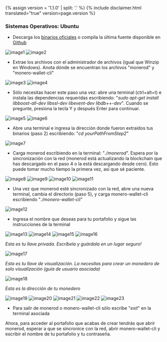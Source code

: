 {% assign version = '1.1.0' | split: '.' %}
{% include disclaimer.html translated="true" version=page.version %}
### Sistemas Operativos:  Ubuntu

- Descarga los [binarios oficiales](https://getmonero.org/downloads/) o compila la última fuente disponible en [Github](https://github.com/monero-project/bitmonero)

![image1](https://github.com/luuul/monero-site/blob/master/knowledge-base/user-guides/png/create_wallet/1.png)
![image2](https://github.com/luuul/monero-site/blob/master/knowledge-base/user-guides/png/create_wallet/2.png)

- Extrae los archivos con el administrador de archivos (igual que Winzip en Windows). Anota dónde se encuentran los archivos "monerod" y "monero-wallet-cli"

![image3](https://github.com/luuul/monero-site/blob/master/knowledge-base/user-guides/png/create_wallet/3.png)
![image4](https://github.com/luuul/monero-site/blob/master/knowledge-base/user-guides/png/create_wallet/4.png)

- Sólo necesitas hacer este paso una vez: abre una terminal (ctrl+alt+t) e instala las dependencias requeridas escribiendo: "*sudo apt-get install libboost-all-dev libssl-dev libevent-dev libdb++-dev*". Cuando se pregunte, presiona la tecla Y y después Enter para continuar.

![image5](https://github.com/luuul/monero-site/blob/master/knowledge-base/user-guides/png/create_wallet/5.png)
![image6](https://github.com/luuul/monero-site/blob/master/knowledge-base/user-guides/png/create_wallet/6.png)

- Abre una terminal e ingresa la dirección donde fueron extraídos tus binarios (paso 2) escribiendo: "*cd yourPathFromStep2*"

![image7](https://github.com/luuul/monero-site/blob/master/knowledge-base/user-guides/png/create_wallet/7.png)

- Carga monerod escribiendo en la terminal: "*./monerod*". Espera por la sincronización con la red (monerod está actualizando la blockchain que has descargado en el paso 4 o la está descargando desde cero). Esto puede tomar mucho tiempo la primera vez, así que sé paciente.

![image8](https://github.com/luuul/monero-site/blob/master/knowledge-base/user-guides/png/create_wallet/8.png)
![image9](https://github.com/luuul/monero-site/blob/master/knowledge-base/user-guides/png/create_wallet/9.png)
![image10](https://github.com/luuul/monero-site/blob/master/knowledge-base/user-guides/png/create_wallet/10.png)
![image11](https://github.com/luuul/monero-site/blob/master/knowledge-base/user-guides/png/create_wallet/11.png)

- Una vez que monerod esté sincronizado con la red, abre una nueva terminal, cambia el directorio (paso 5), y carga monero-wallet-cli escribiendo "*./monero-wallet-cli*"

![image12](https://github.com/luuul/monero-site/blob/master/knowledge-base/user-guides/png/create_wallet/12.png)

- Ingresa el nombre que deseas para tu portafolio y sigue las instrucciones de la terminal

![image13](https://github.com/luuul/monero-site/blob/master/knowledge-base/user-guides/png/create_wallet/13.png)
![image14](https://github.com/luuul/monero-site/blob/master/knowledge-base/user-guides/png/create_wallet/14.png)
![image15](https://github.com/luuul/monero-site/blob/master/knowledge-base/user-guides/png/create_wallet/15.png)
![image16](https://github.com/luuul/monero-site/blob/master/knowledge-base/user-guides/png/create_wallet/16.png)

*Esta es tu llave privada. Escríbela y guárdala en un lugar seguro!*

![image17](https://github.com/luuul/monero-site/blob/master/knowledge-base/user-guides/png/create_wallet/17.png)

*Esta es tu llave de visualización. La necesitas para crear un monedero de solo visualización (guía de usuario asociada)*

![image18](https://github.com/luuul/monero-site/blob/master/knowledge-base/user-guides/png/create_wallet/18.png)

*Esta es la dirección de tu monedero*

![image19](https://github.com/luuul/monero-site/blob/master/knowledge-base/user-guides/png/create_wallet/19.png)
![image20](https://github.com/luuul/monero-site/blob/master/knowledge-base/user-guides/png/create_wallet/20.png)
![image21](https://github.com/luuul/monero-site/blob/master/knowledge-base/user-guides/png/create_wallet/21.png)
![image22](https://github.com/luuul/monero-site/blob/master/knowledge-base/user-guides/png/create_wallet/22.png)
![image23](https://github.com/luuul/monero-site/blob/master/knowledge-base/user-guides/png/create_wallet/23.png)

- Para salir de monerod o monero-wallet-cli sólo escribe "*exit*" en la terminal asociada

Ahora, para acceder al portafolio que acabas de crear tendrás que abrir monerod, esperar a que se sincronice con la red, abrir monero-wallet-cli y escribir el nombre de tu portafolio y tu contraseña.


